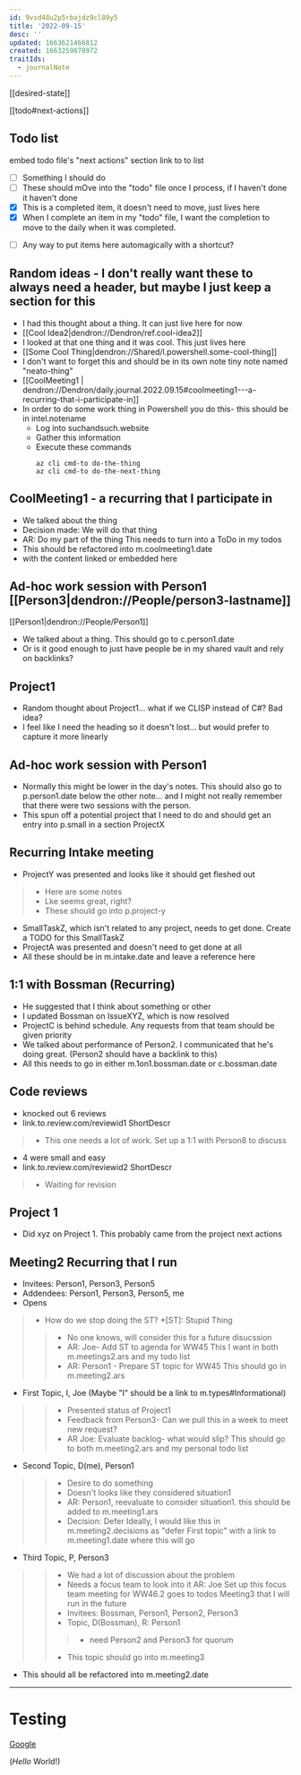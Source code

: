 ```yaml
---
id: 9vsd48u2p5rbajdz9cl89y5
title: '2022-09-15'
desc: ''
updated: 1663621466812
created: 1663259878972
traitIds:
  - journalNote
---
```


[[desired-state]]

[[todo#next-actions]]
## Todo list
embed todo file's "next actions" section
link to to list
+ [ ] Something I should do
+ [ ] These should mOve into the "todo" file once I process, if I haven't done it haven't done
+ [x] This is a completed item, it doesn't need to move, just lives here
+ [x] When I complete an item in my "todo" file, I want the completion to move to the daily when it was completed. 
* [ ] Any way to put items here automagically with a shortcut?

##  Random ideas - I don't really want these to always need a header, but maybe I just keep a section for this
+ I had this thought about a thing. It can just live here for now
+ [[Cool Idea2|dendron://Dendron/ref.cool-idea2]]
+ I looked at that one thing and it was cool. This just lives here
+ [[Some Cool Thing|dendron://Shared/l.powershell.some-cool-thing]]
+ I don't want to forget this and should be in its own note tiny note named "neato-thing"
+ [[CoolMeeting1 | dendron://Dendron/daily.journal.2022.09.15#coolmeeting1---a-recurring-that-i-participate-in]]
+ In order to do some work thing in Powershell you do this- this should be in intel.notename
  + Log into suchandsuch.website
  + Gather this information
  + Execute these commands
    ~~~shell
    az cli cmd-to do-the-thing
    az cli cmd-to do-the-next-thing
    ~~~

## CoolMeeting1 - a recurring that I participate in
+ We talked about the thing
+ Decision made: We will do that thing
+ AR: Do my part of the thing This needs to turn into a ToDo in my todos
+ This should be refactored into m.coolmeeting1.date
+ with the content linked or embedded here

## Ad-hoc work session with Person1 [[Person3|dendron://People/person3-lastname]]
[[Person1|dendron://People/Person1]]
+ We talked about a thing. This should go to c.person1.date
+ Or is it good enough to just have people be in my shared vault and rely on backlinks?
## Project1
+ Random thought about Project1... what if we CLISP instead of C#? Bad idea?
+ I feel like I need the heading so it doesn't lost... but would prefer to capture it more linearly

## Ad-hoc work session with Person1
+ Normally this might be lower in the day's notes. This should also go to p.person1.date below the other note... and I might not really remember that there were two sessions with the person.
+ This spun off a potential project that I need to do and should get an entry into p.small in a section ProjectX

## Recurring Intake meeting
+ ProjectY was presented and looks like it should get fleshed out
> + Here are some notes
> + Lke seems great, right?
> + These should go into p.project-y
+ SmallTaskZ, which isn't related to any project, needs to get done. Create a TODO for this SmallTaskZ
+ ProjectA was presented and doesn't need to get done at all
+ All these should be in m.intake.date and leave a reference here

## 1:1 with Bossman (Recurring)
+ He suggested that I think about something or other
+ I updated Bossman on IssueXYZ, which is now resolved
+ ProjectC is behind schedule. Any requests from that team should be given priority
+ We talked about performance of Person2. I communicated that he's doing great. (Person2 should have a backlink to this)
+ All this needs to go in either m.1on1.bossman.date or c.bossman.date

## Code reviews
+ knocked out 6 reviews
+ link.to.review.com/reviewid1 ShortDescr
> + This one needs a lot of work. Set up a 1:1 with Person8 to discuss
+ 4 were small and easy
+ link.to.review.com/reviewid2 ShortDescr
> + Waiting for revision

## Project 1
+ Did xyz on Project 1. This probably came from the project next actions

## Meeting2 Recurring that I run
+ Invitees: Person1, Person3, Person5
+ Addendees: Person1, Person3, Person5, me
+ Opens
> + How do we stop doing the ST?
*[ST]: Stupid Thing
>> + No one knows, will consider this for a future disucssion
>> + AR: Joe- Add ST to agenda for WW45 This I want in both m.meetings2.ars and my todo list
>> + AR: Person1 - Prepare ST topic for WW45 This should go in m.meeting2.ars
+ First Topic, I, Joe (Maybe "I" should be a link to m.types#Informational)
>> + Presented status of Project1
>> + Feedback from Person3- Can we pull this in a week to meet new request?
>> + AR Joe: Evaluate backlog- what would slip? This should go to both m.meeting2.ars and my personal todo list
+ Second Topic, D(me), Person1
>> + Desire to do something
>> + Doesn't looks like they considered situation1
>> + AR: Person1, reevaluate to consider situation1. this should be added to m.meeting1.ars
>> + Decision: Defer Ideally, I would like this in m.meeting2.decisions as "defer First topic" with a link to m.meeting1.date where this will go
+ Third Topic, P, Person3  
>> + We had a lot of discussion about the problem
>> + Needs a focus team to look into it
>> AR: Joe Set up this focus team meeting for WW46.2 goes to todos
>> Meeting3 that I will run in the future
>> + Invitees: Bossman, Person1, Person2, Person3
>> + Topic, D(Bossman), R: Person1
>>> + need Person2 and Person3 for quorum
>> + This topic should go into m.meeting3 
+ This should all be refactored into m.meeting2.date


---
# Testing
[Google][]


[Google]: http://www.google.com 
[Yahoo]: http://search.yahoo.com "Yahoo Search"

 (<em>Hello</em>  World!)